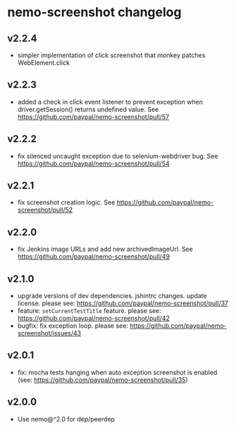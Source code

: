 # nemo-screenshot changelog

## v2.2.4 

* simpler implementation of click screenshot that monkey patches WebElement.click

## v2.2.3

* added a check in click event listener to prevent exception when driver.getSession() returns undefined value. See https://github.com/paypal/nemo-screenshot/pull/57

## v2.2.2

* fix silenced uncaught exception due to selenium-webdriver bug. See https://github.com/paypal/nemo-screenshot/pull/54

## v2.2.1

* fix screenshot creation logic. See https://github.com/paypal/nemo-screenshot/pull/52

## v2.2.0

* fix Jenkins image URLs and add new archivedImageUrl. See https://github.com/paypal/nemo-screenshot/pull/49

## v2.1.0

* upgrade versions of dev dependencies. jshintrc changes. update license. please see: https://github.com/paypal/nemo-screenshot/pull/37
* feature: `setCurrentTestTitle` feature. please see: https://github.com/paypal/nemo-screenshot/pull/42
* bugfix: fix exception loop. please see: https://github.com/paypal/nemo-screenshot/issues/43

## v2.0.1

* fix: mocha tests hanging when auto exception screenshot is enabled (see: https://github.com/paypal/nemo-screenshot/pull/35)

## v2.0.0

* Use nemo@^2.0 for dep/peerdep
